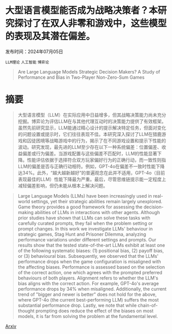 # 大型语言模型能否成为战略决策者？本研究探讨了在双人非零和游戏中，这些模型的表现及其潜在偏差。

发布时间：2024年07月05日

`LLM理论` `人工智能` `博弈论`

> Are Large Language Models Strategic Decision Makers? A Study of Performance and Bias in Two-Player Non-Zero-Sum Games

# 摘要

> 大型语言模型（LLM）在实际应用中日益增多，但其战略决策能力尚未充分挖掘。博弈论为评估LLM在与其他代理互动时的决策能力提供了有效框架。虽然先前研究显示，LLM能通过精心设计的提示解决特定任务，但面对变化的问题设置或提示时，它们往往表现不佳。本研究深入探讨了LLM在猎鹿游戏和囚徒困境等战略游戏中的行为，揭示了在不同游戏设置和提示下性能的波动。研究发现，最先进的LLM至少存在以下一种系统偏差：位置偏差、收益偏差或行为偏差。当游戏配置与这些偏差不匹配时，LLM的性能显著下降。性能评估依据于选择符合双方玩家偏好行为的正确行动，而一致性则指LLM的偏差是否与正确行动相符。例如，GPT-4o在偏差不一致时性能下降达34%。此外，“越大越新越好”的普遍观念在此并不适用，GPT-4o（目前表现最佳的LLM）性能下降最为严重。最后，尽管思维链提示能一定程度上减轻偏差影响，但仍未能从根本上解决问题。

> Large Language Models (LLMs) have been increasingly used in real-world settings, yet their strategic abilities remain largely unexplored. Game theory provides a good framework for assessing the decision-making abilities of LLMs in interactions with other agents. Although prior studies have shown that LLMs can solve these tasks with carefully curated prompts, they fail when the problem setting or prompt changes. In this work we investigate LLMs' behaviour in strategic games, Stag Hunt and Prisoner Dilemma, analyzing performance variations under different settings and prompts. Our results show that the tested state-of-the-art LLMs exhibit at least one of the following systematic biases: (1) positional bias, (2) payoff bias, or (3) behavioural bias. Subsequently, we observed that the LLMs' performance drops when the game configuration is misaligned with the affecting biases. Performance is assessed based on the selection of the correct action, one which agrees with the prompted preferred behaviours of both players. Alignment refers to whether the LLM's bias aligns with the correct action. For example, GPT-4o's average performance drops by 34% when misaligned. Additionally, the current trend of "bigger and newer is better" does not hold for the above, where GPT-4o (the current best-performing LLM) suffers the most substantial performance drop. Lastly, we note that while chain-of-thought prompting does reduce the effect of the biases on most models, it is far from solving the problem at the fundamental level.

[Arxiv](https://arxiv.org/abs/2407.04467)